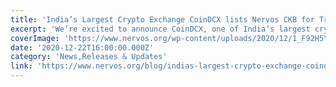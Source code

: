 ```yaml
---
title: 'India’s Largest Crypto Exchange CoinDCX lists Nervos CKB for Trading'
excerpt: 'We’re excited to announce CoinDCX, one of India’s largest cryptocurrency exchanges, has listed CKByte ($CKB), the native token for the Nervos Network. The CKB/USDT and CKB/BTC trading pairs on CoinDCX'
coverImage: 'https://www.nervos.org/wp-content/uploads/2020/12/1_F92H5Y1MQPty1mO-gwXLhA.png'
date: '2020-12-22T16:00:00.000Z'
category: 'News,Releases & Updates'
link: 'https://www.nervos.org/blog/indias-largest-crypto-exchange-coindcx-lists-nervos-ckb-for-trading'
---
```


